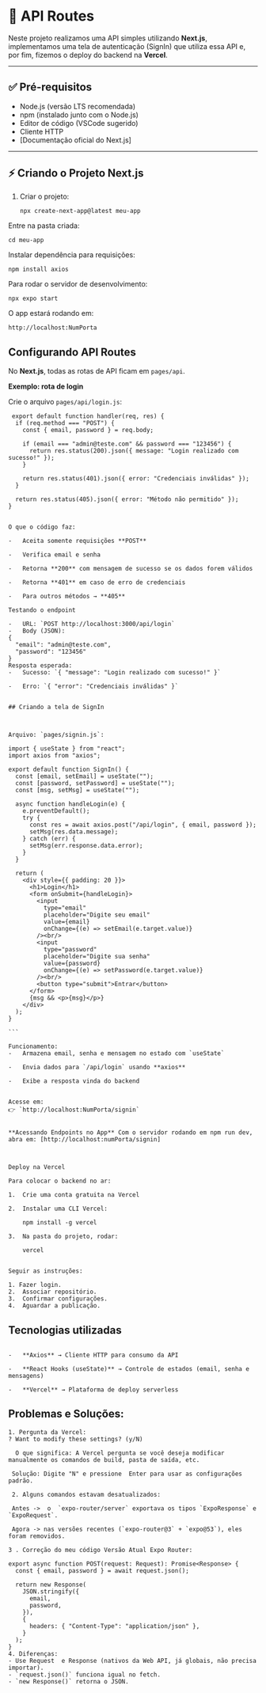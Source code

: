 
# 🚀 API Routes 


Neste projeto realizamos uma API simples utilizando **Next.js**, implementamos uma tela de autenticação (SignIn) que utiliza essa API e, por fim, fizemos o deploy do backend na **Vercel**.

---

## ✅ Pré-requisitos

- Node.js (versão LTS recomendada)  
- npm (instalado junto com o Node.js)  
- Editor de código (VSCode sugerido)  
- Cliente HTTP 
- [Documentação oficial do Next.js]

---

## ⚡ Criando o Projeto Next.js

1. Criar o projeto:
   ```bash
   npx create-next-app@latest meu-app


Entre na pasta criada:

```
cd meu-app

```

Instalar dependência para requisições:

```
npm install axios

```

Para rodar o servidor de desenvolvimento:

```
npx expo start

```

O app estará rodando em:

```
http://localhost:NumPorta

```

## Configurando API Routes 



No **Next.js**, todas as rotas de API ficam em `pages/api`.

**Exemplo: rota de login**

Crie o arquivo `pages/api/login.js`:

```
 export default function handler(req, res) {
  if (req.method === "POST") {
    const { email, password } = req.body;

    if (email === "admin@teste.com" && password === "123456") {
      return res.status(200).json({ message: "Login realizado com sucesso!" });
    }

    return res.status(401).json({ error: "Credenciais inválidas" });
  }

  return res.status(405).json({ error: "Método não permitido" });
}


O que o código faz:

-   Aceita somente requisições **POST**
    
-   Verifica email e senha
    
-   Retorna **200** com mensagem de sucesso se os dados forem válidos
    
-   Retorna **401** em caso de erro de credenciais
    
-   Para outros métodos → **405**

Testando o endpoint

-   URL: `POST http://localhost:3000/api/login`
-   Body (JSON):
{
  "email": "admin@teste.com",
  "password": "123456"
}
Resposta esperada:
-   Sucesso: `{ "message": "Login realizado com sucesso!" }`
    
-   Erro: `{ "error": "Credenciais inválidas" }`


```


````
## Criando a tela de SignIn



Arquivo: `pages/signin.js`: 

import { useState } from "react";
import axios from "axios";

export default function SignIn() {
  const [email, setEmail] = useState("");
  const [password, setPassword] = useState("");
  const [msg, setMsg] = useState("");

  async function handleLogin(e) {
    e.preventDefault();
    try {
      const res = await axios.post("/api/login", { email, password });
      setMsg(res.data.message);
    } catch (err) {
      setMsg(err.response.data.error);
    }
  }

  return (
    <div style={{ padding: 20 }}>
      <h1>Login</h1>
      <form onSubmit={handleLogin}>
        <input
          type="email"
          placeholder="Digite seu email"
          value={email}
          onChange={(e) => setEmail(e.target.value)}
        /><br/>
        <input
          type="password"
          placeholder="Digite sua senha"
          value={password}
          onChange={(e) => setPassword(e.target.value)}
        /><br/>
        <button type="submit">Entrar</button>
      </form>
      {msg && <p>{msg}</p>}
    </div>
  );
}

```

Funcionamento:
-   Armazena email, senha e mensagem no estado com `useState`
    
-   Envia dados para `/api/login` usando **axios**
    
-   Exibe a resposta vinda do backend
    

Acesse em:  
👉 `http://localhost:NumPorta/signin`


**Acessando Endpoints no App** Com o servidor rodando em npm run dev, abra em: [http://localhost:numPorta/signin]



Deploy na Vercel

Para colocar o backend no ar:

1.  Crie uma conta gratuita na Vercel
    
2.  Instalar uma CLI Vercel:
    
    npm install -g vercel
    
3.  Na pasta do projeto, rodar:
    
    vercel
    

Seguir as instruções:

1. Fazer login.
2.  Associar repositório.
3.  Confirmar configurações.
4.  Aguardar a publicação.

````
## Tecnologias utilizadas
````-   **Next.js** → Framework React com suporte nativo a API Routes
    
-   **Axios** → Cliente HTTP para consumo da API
    
-   **React Hooks (useState)** → Controle de estados (email, senha e mensagens)
    
-   **Vercel** → Plataforma de deploy serverless

````
## Problemas e Soluções:
````
1. Pergunta da Vercel: 
? Want to modify these settings? (y/N)

  O que significa: A Vercel pergunta se você deseja modificar manualmente os comandos de build, pasta de saída, etc.
    
 Solução: Digite "N" e pressione  Enter para usar as configurações padrão.
 
 2. Alguns comandos estavam desatualizados:

 Antes ->  o  `expo-router/server` exportava os tipos `ExpoResponse` e `ExpoRequest`.
 
 Agora -> nas versões recentes (`expo-router@3` + `expo@53`), eles  foram removidos.

3 . Correção do meu código Versão Atual Expo Router:

export async function POST(request: Request): Promise<Response> {
  const { email, password } = await request.json();

  return new Response(
    JSON.stringify({
      email,
      password,
    }),
    {
      headers: { "Content-Type": "application/json" },
    }
  );
}
4. Diferenças:
- Use Request  e Response (nativos da Web API, já globais, não precisa importar).
- `request.json()` funciona igual no fetch.
- `new Response()` retorna o JSON.
